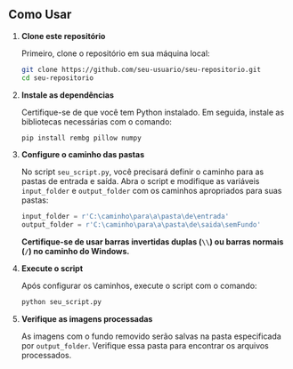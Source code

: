 ## Como Usar

1. **Clone este repositório**

   Primeiro, clone o repositório em sua máquina local:

    ```bash
    git clone https://github.com/seu-usuario/seu-repositorio.git
    cd seu-repositorio
    ```

2. **Instale as dependências**

   Certifique-se de que você tem Python instalado. Em seguida, instale as bibliotecas necessárias com o comando:

    ```bash
    pip install rembg pillow numpy
    ```

3. **Configure o caminho das pastas**

   No script `seu_script.py`, você precisará definir o caminho para as pastas de entrada e saída. Abra o script e modifique as variáveis `input_folder` e `output_folder` com os caminhos apropriados para suas pastas:

    ```python
    input_folder = r'C:\caminho\para\a\pasta\de\entrada'
    output_folder = r'C:\caminho\para\a\pasta\de\saida\semFundo'
    ```

   **Certifique-se de usar barras invertidas duplas (`\\`) ou barras normais (`/`) no caminho do Windows.**

4. **Execute o script**

   Após configurar os caminhos, execute o script com o comando:

    ```bash
    python seu_script.py
    ```

5. **Verifique as imagens processadas**

   As imagens com o fundo removido serão salvas na pasta especificada por `output_folder`. Verifique essa pasta para encontrar os arquivos processados.



